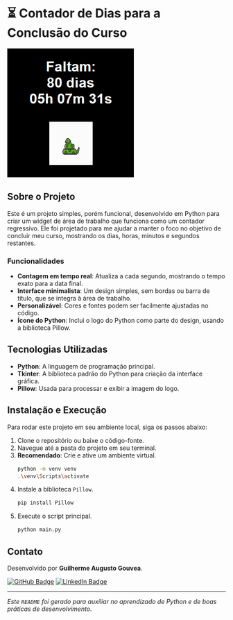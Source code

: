 # ⏳ Contador de Dias para a Conclusão do Curso

![Exemplo do projeto](python-test.png)

## Sobre o Projeto

Este é um projeto simples, porém funcional, desenvolvido em Python para criar um widget de área de trabalho que funciona como um contador regressivo. Ele foi projetado para me ajudar a manter o foco no objetivo de concluir meu curso, mostrando os dias, horas, minutos e segundos restantes.

### Funcionalidades

- **Contagem em tempo real**: Atualiza a cada segundo, mostrando o tempo exato para a data final.
- **Interface minimalista**: Um design simples, sem bordas ou barra de título, que se integra à área de trabalho.
- **Personalizável**: Cores e fontes podem ser facilmente ajustadas no código.
- **Ícone do Python**: Inclui o logo do Python como parte do design, usando a biblioteca Pillow.

## Tecnologias Utilizadas

- **Python**: A linguagem de programação principal.
- **Tkinter**: A biblioteca padrão do Python para criação da interface gráfica.
- **Pillow**: Usada para processar e exibir a imagem do logo.

## Instalação e Execução

Para rodar este projeto em seu ambiente local, siga os passos abaixo:

1.  Clone o repositório ou baixe o código-fonte.
2.  Navegue até a pasta do projeto em seu terminal.
3.  **Recomendado**: Crie e ative um ambiente virtual.
    ```bash
    python -m venv venv
    .\venv\Scripts\activate
    ```
4.  Instale a biblioteca `Pillow`.
    ```bash
    pip install Pillow
    ```
5.  Execute o script principal.
    ```bash
    python main.py
    ```

## Contato

Desenvolvido por **Guilherme Augusto Gouvea**.

[![GitHub Badge](https://img.shields.io/badge/-GitHub-181717?style=flat&logo=github&logoColor=white)](https://github.com/guilhermegouve4)
[![LinkedIn Badge](https://img.shields.io/badge/-LinkedIn-0A66C2?style=flat&logo=linkedin&logoColor=white)](https://linkedin.com/in/guilhermegouve4)

---
*Este `README` foi gerado para auxiliar no aprendizado de Python e de boas práticas de desenvolvimento.*